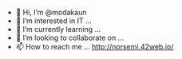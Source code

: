 - 👋 Hi, I’m @modakaun
- 👀 I’m interested in IT  ...
- 🌱 I’m currently learning ...
- 💞️ I’m looking to collaborate on ...
- 📫 How to reach me ...
http://norsemi.42web.io/
<!---
modakaun/modakaun is a ✨ special ✨ repository because its `README.md` (this file) appears on your GitHub profile.
You can click the Preview link to take a look at your changes.
--->
